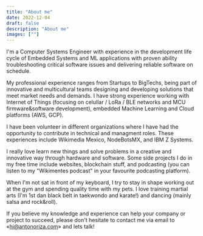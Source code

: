 ```yaml
---
title: "About me"
date: 2022-12-04
draft: false
description: "About me"
images: [""]
---
```

I'm a Computer Systems Engineer with experience in the development life cycle of Embedded Systems and ML applications with proven ability troubleshooting critical software issues and delivering reliable software on schedule.

My professional experience ranges from Startups to BigTechs, being part of innovative and multicultural teams designing and developing solutions that meet market needs and demands. I have strong experience working with Internet of Things (focusing on celullar / LoRa / BLE networks and MCU firmware&software development), embedded Machine Learning and Cloud platforms (AWS, GCP).

I have been volunteer in different organizations where I have had the opportunity to contribute in technical and managment roles. These experiences include Wikimedia Mexico, NodeBotsMX, and IBM Z Systems.

I really love learn new things and solve problems in a creative and innovative way through hardware and software. Some side projects I do in my free time include websites, blockchain stuff, and podcasting (you can listen to my "Wikimentes podcast" in your favourite podcasting platform).

When I'm not sat in front of my keyboard, I try to stay in shape working out at the gym and spending quality time with my pets. I love training martial arts (I'm 1st dan black belt in taekwondo and karate!) and dancing (mainly salsa and rock&roll).

If you believe my knowledge and experience can help your company or project to succeed, please don't hesitate to contact me via email to «hi@antonoriza.com» and lets talk!

